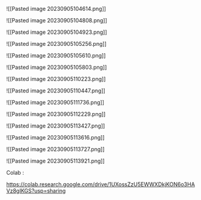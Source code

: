 


![[Pasted image 20230905104614.png]]

![[Pasted image 20230905104808.png]]

![[Pasted image 20230905104923.png]]

![[Pasted image 20230905105256.png]]

![[Pasted image 20230905105610.png]]

![[Pasted image 20230905105803.png]]

![[Pasted image 20230905110223.png]]

![[Pasted image 20230905110447.png]]

![[Pasted image 20230905111736.png]]

![[Pasted image 20230905112229.png]]

![[Pasted image 20230905113427.png]]

![[Pasted image 20230905113616.png]]

![[Pasted image 20230905113727.png]]

![[Pasted image 20230905113921.png]]



Colab : 

https://colab.research.google.com/drive/1UXossZzU5EWWXDkjKON6o3HAVz8gIKGS?usp=sharing